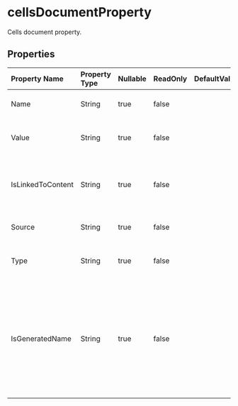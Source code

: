 # **cellsDocumentProperty**

Cells document property. 

## **Properties**

| Property Name | Property Type | Nullable |  ReadOnly | DefaultValue | Description | 
| :- | :- | :- |:- |  :- | :- |
|Name|String|true|false |  |Returns the name of the property.            |
|Value|String|true|false |  |Gets or sets the value of the property.|
|IsLinkedToContent|String|true|false |  |Indicates whether this property is linked to content|
|Source|String|true|false |  |The linked content source.|
|Type|String|true|false |  |Gets the data type of the property.            |
|IsGeneratedName|String|true|false |  |Returns true if this property does not have a name in the OLE2 storage and a  unique name was generated only for the public API.            |

